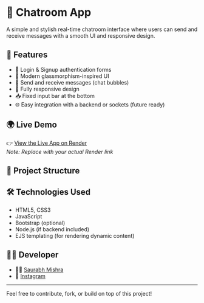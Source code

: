 # 💬 Chatroom App

A simple and stylish real-time chatroom interface where users can send and receive messages with a smooth UI and responsive design.

## 🚀 Features

- 👤 Login & Signup authentication forms
- 🎨 Modern glassmorphism-inspired UI
- 💬 Send and receive messages (chat bubbles)
- 📱 Fully responsive design
- 📥 Fixed input bar at the bottom
- 🌐 Easy integration with a backend or sockets (future ready)

## 🌍 Live Demo

👉 [View the Live App on Render](https://chatroom-virtualachievers.onrender.com)  
*Note: Replace with your actual Render link*

## 📁 Project Structure


## 🛠️ Technologies Used

- HTML5, CSS3
- JavaScript
- Bootstrap (optional)
- Node.js (if backend included)
- EJS templating (for rendering dynamic content)

## 🧑‍💻 Developer

- 👨‍💻 [Saurabh Mishra](https://github.com/student00saurabh)
- 🔗 [Instagram](https://instagram.com/variable_academy_)

---

Feel free to contribute, fork, or build on top of this project!
